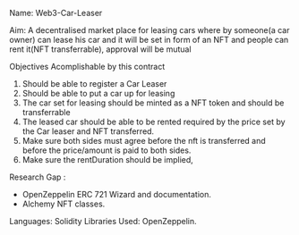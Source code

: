 Name: Web3-Car-Leaser

Aim: A decentralised market place for leasing cars where by someone(a car owner) can lease his car and it will be set in form of an NFT and people can rent it(NFT transferrable), approval will be mutual 


Objectives Acomplishable by this contract
1. Should be able to register a Car Leaser
2. Should be able to put a car up for leasing 
3. The car set for leasing should be minted as a NFT token and should be transferrable
4. The leased car should be able to be rented required by the price set by the Car leaser and NFT transferred.
5. Make sure both sides must agree before the nft is transferred and before the price/amount is paid to both sides.
5. Make sure the rentDuration should be implied,

Research Gap : 
- OpenZeppelin ERC 721 Wizard and documentation.
- Alchemy NFT classes.

Languages: Solidity
Libraries Used: OpenZeppelin.
